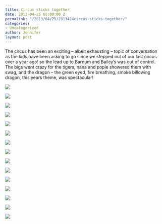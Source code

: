 ```yaml
---
title: Circus sticks together
date: 2013-04-25 00:00:00 Z
permalink: "/2013/04/25/2013424circus-sticks-together/"
categories:
- Uncategorized
author: Jennifer
layout: post
---
```


The circus has been an exciting &#8211; albeit exhausting &#8211; topic of conversation as the kids have been asking to go since we stepped out of our last circus over a year ago! so the lead up to Barnum and Bailey&#8217;s was out of control. The bigs went crazy for the tigers, nana and popie showered them with swag, and the dragon &#8211; the green eyed, fire breathing, smoke billowing dragon, this years theme, was spectacular!

<div class="image-gallery-wrapper">
  <p>
    <img src="/teamelam/assets/images/Circus-sticks-together/2013-04-20+14.42.49.jpg" />
  </p>

  <p>
    <img src="/teamelam/assets/images/Circus-sticks-together/2013-04-20+12.25.57.jpg" />
  </p>

  <p>
    <img src="/teamelam/assets/images/Circus-sticks-together/2013-04-20+11.37.30.jpg" />
  </p>

  <p>
    <img src="/teamelam/assets/images/Circus-sticks-together/2013-04-20+12.07.50.jpg" />
  </p>

  <p>
    <img src="/teamelam/assets/images/Circus-sticks-together/2013-04-20+12.02.14.jpg" />
  </p>

  <p>
    <img src="/teamelam/assets/images/Circus-sticks-together/2013-04-20+11.54.33.jpg" />
  </p>

  <p>
    <img src="/teamelam/assets/images/Circus-sticks-together/2013-04-20+11.48.56.jpg" />
  </p>

  <p>
    <img src="/teamelam/assets/images/Circus-sticks-together/2013-04-20+11.46.38.jpg" />
  </p>

  <p>
    <img src="/teamelam/assets/images/Circus-sticks-together/2013-04-20+11.40.17.jpg" />
  </p>

  <p>
    <img src="/teamelam/assets/images/Circus-sticks-together/2013-04-20+11.27.02.jpg" />
  </p>

  <p>
    <img src="/teamelam/assets/images/Circus-sticks-together/P4200383.JPG" />
  </p>

  <p>
    <img src="/teamelam/assets/images/Circus-sticks-together/P4200388.JPG" />
  </p>

  <p>
    <img src="/teamelam/assets/images/Circus-sticks-together/P4200400.JPG" />
  </p>

  <p>
    <img src="/teamelam/assets/images/Circus-sticks-together/P4200401.JPG" />
  </p>

  <p>
    <img src="/teamelam/assets/images/Circus-sticks-together/P4200422.JPG" />
  </p>
</div>
